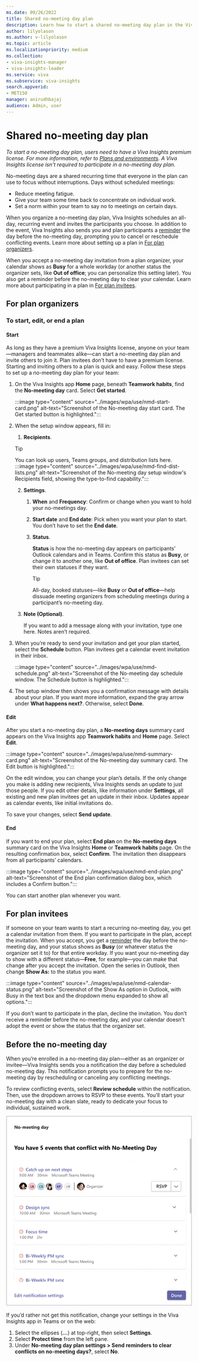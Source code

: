 ```yaml
---
ms.date: 09/26/2022
title: Shared no-meeting day plan
description: Learn how to start a shared no-meeting day plan in the Viva Insights app
author: lilyolason
ms.author: v-lilyolason
ms.topic: article
ms.localizationpriority: medium 
ms.collection: 
- viva-insights-manager
- viva-insights-leader
ms.service: viva 
ms.subservice: viva-insights 
search.appverid: 
- MET150 
manager: anirudhbajaj
audience: Admin, user
---
```


# Shared no-meeting day plan

*To start a no-meeting day plan, users need to have a Viva Insights premium license. For more information, refer to [Plans and environments](../personal/Overview/plans-environments.md). A Viva Insights license isn't required to participate in a no-meeting day plan.*

No-meeting days are a shared recurring time that everyone in the plan can use to focus without interruptions. Days without scheduled meetings:

* Reduce meeting fatigue.
* Give your team some time back to concentrate on individual work. 
* Set a norm within your team to say no to meetings on certain days.

When you organize a no-meeting day plan, Viva Insights schedules an all-day, recurring event and invites the participants you choose. In addition to the event, Viva Insights also sends you and plan participants a [reminder](#before-the-no-meeting-day) the day before the no-meeting day, prompting you to cancel or reschedule conflicting events. Learn more about setting up a plan in [For plan organizers](#for-plan-organizers).

When you accept a no-meeting day invitation from a plan organizer, your calendar shows as **Busy** for a whole workday (or another status the organizer sets, like **Out of office**; you can personalize this setting later). You also get a reminder before the no-meeting day to clear your calendar. Learn more about participating in a plan in [For plan invitees](#for-plan-invitees).

## For plan organizers

### To start, edit, or end a plan

#### Start

As long as they have a premium Viva Insights license, anyone on your team—managers and teammates alike—can start a no-meeting day plan and invite others to join it. Plan invitees don’t have to have a premium license.
Starting and inviting others to a plan is quick and easy. Follow these steps to set up a no-meeting day plan for your team:

1. On the Viva Insights app **Home** page, beneath **Teamwork habits**, find the **No-meeting day** card. Select **Get started**.

    :::image type="content" source="../images/wpa/use/nmd-start-card.png" alt-text="Screenshot of the No-meeting day start card. The Get started button is highlighted.":::

2. When the setup window appears, fill in:
    1. **Recipients**.

    >[!Tip]
    > You can look up users, Teams groups, and distribution lists here.
    > :::image type="content" source="../images/wpa/use/nmd-find-dist-lists.png" alt-text="Screenshot of the No-meeting day setup window's Recipients field, showing the type-to-find capability.":::

    2. **Settings**.
        1. **When** and **Frequency**: Confirm or change when you want to hold your no-meetings day.
        1. **Start date** and **End date**: Pick when you want your plan to start. You don’t have to set the **End date**.
        1. **Status**.
        
            **Status** is how the no-meeting day appears on participants’ Outlook calendars and in Teams. Confirm this status as **Busy**, or change it to another one, like **Out of office**. Plan invitees can set their own statuses if they want.
            >[!Tip]
            >All-day, booked statuses—like **Busy** or **Out of office**—help dissuade meeting organizers from scheduling meetings during a participant’s no-meeting day.
 
    1. **Note (Optional)**.

        If you want to add a message along with your invitation, type one here. Notes aren’t required.
1. When you’re ready to send your invitation and get your plan started, select the **Schedule** button. Plan invitees get a calendar event invitation in their inbox.

    :::image type="content" source="../images/wpa/use/nmd-schedule.png" alt-text="Screenshot of the No-meeting day schedule window. The Schedule button is highlighted.":::

1. The setup window then shows you a confirmation message with details about your plan. If you want more information, expand the gray arrow under **What happens next?**. Otherwise, select **Done**.
 
#### Edit

After you start a no-meeting day plan, a **No-meeting days** summary card appears on the Viva Insights app **Teamwork habits** and **Home** page. Select **Edit**.

:::image type="content" source="../images/wpa/use/nmd-summary-card.png" alt-text="Screenshot of the No-meeting day summary card. The Edit button is highlighted.":::
 
On the edit window, you can change your plan’s details. If the only change you make is adding new recipients, Viva Insights sends an update to just those people. If you edit other details, like information under **Settings**, all existing and new plan invitees get an update in their inbox. Updates appear as calendar events, like initial invitations do.

To save your changes, select **Send update**.

#### End

If you want to end your plan, select **End plan** on the **No-meeting days** summary card on the Viva Insights **Home** or **Teamwork habits** page. On the resulting confirmation box, select **Confirm**. The invitation then disappears from all participants’ calendars.

:::image type="content" source="../images/wpa/use/nmd-end-plan.png" alt-text="Screenshot of the End plan confirmation dialog box, which includes a Confirm button.":::

You can start another plan whenever you want.

## For plan invitees

If someone on your team wants to start a recurring no-meeting day, you get a calendar invitation from them. If you want to participate in the plan, accept the invitation. When you accept, you get a [reminder](#before-the-no-meeting-day) the day before the no-meeting day, and your status shows as **Busy** (or whatever status the organizer set it to) for that entire workday. If you want your no-meeting day to show with a different status—**Free**, for example—you can make that change after you accept the invitation. Open the series in Outlook, then change **Show As:** to the status you want.

:::image type="content" source="../images/wpa/use/nmd-calendar-status.png" alt-text="Screenshot of the Show As option in Outlook, with Busy in the text box and the dropdown menu expanded to show all options.":::

If you don’t want to participate in the plan, decline the invitation. You don't receive a reminder before the no-meeting day, and your calendar doesn't adopt the event or show the status that the organizer set.

## Before the no-meeting day

When you’re enrolled in a no-meeting day plan—either as an organizer or invitee—Viva Insights sends you a notification the day before a scheduled no-meeting day. This notification prompts you to prepare for the no-meeting day by rescheduling or canceling any conflicting meetings.

To review conflicting events, select **Review schedule** within the notification. Then, use the dropdown arrows to RSVP to these events. You’ll start your no-meeting day with a clean slate, ready to dedicate your focus to individual, sustained work.

![Screenshot of the Review schedule screen, which shows 5 events. The first event has an RSVP button with a dropdown arrow.](../images/wpa/use/no-meeting-review.png)

If you’d rather not get this notification, change your settings in the Viva Insights app in Teams or on the web:

1. Select the ellipses (**…**) at top-right, then select **Settings**. 
2. Select **Protect time** from the left pane.
3. Under **No-meeting day plan settings > Send reminders to clear conflicts on no-meeting days?**, select **No**.
